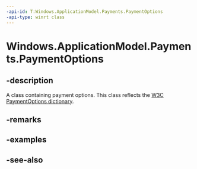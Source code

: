 ```yaml
---
-api-id: T:Windows.ApplicationModel.Payments.PaymentOptions
-api-type: winrt class
---
```


<!-- Class syntax.
public class PaymentOptions : Windows.ApplicationModel.Payments.IPaymentOptions
-->

# Windows.ApplicationModel.Payments.PaymentOptions

## -description
A class containing payment options. This class reflects the [W3C PaymentOptions dictionary](https://www.w3.org/TR/payment-request/#paymentoptions-dictionary).

## -remarks

## -examples

## -see-also